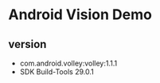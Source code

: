 # Android Vision Demo

version
----------------------------
* com.android.volley:volley:1.1.1
* SDK Build-Tools 29.0.1
